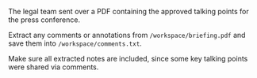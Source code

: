 The legal team sent over a PDF containing the approved talking points for the press conference.

Extract any comments or annotations from `/workspace/briefing.pdf` and save them into `/workspace/comments.txt`.

Make sure all extracted notes are included, since some key talking points were shared via comments.
